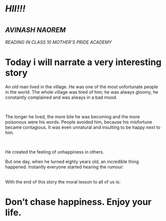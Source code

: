 <html>
<body>
<I><h1>HII!!!<H1></I>

<I><H2>AVINASH NAOREM</H2>

READING IN CLASS 10
MOTHER'S PRIDE ACADEMY</I>
<h1>Today i will narrate a very interesting story</h1>

<P>An old man lived in the village. He was one of the most unfortunate people in the world. The whole village was tired of him; he was always gloomy, he constantly complained and was always in a bad mood.</P><br>


<p>The longer he lived, the more bile he was becoming and the more poisonous were his words. People avoided him, because his misfortune became contagious. It was even unnatural and insulting to be happy next to him.
</p><br>

<p>He created the feeling of unhappiness in others.

But one day, when he turned eighty years old, an incredible thing happened. Instantly everyone started hearing the rumour:</p><br>
With the end of this story the moral lesson to all of us is: 
<h1>Don’t chase happiness. Enjoy your life.</h1>

</body>
</html>
